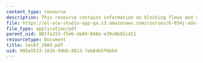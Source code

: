 ```yaml
---
content_type: resource
description: This resource contains information on blocking flows and scaling algorithms.
file: https://ol-ocw-studio-app-qa.s3.amazonaws.com/courses/6-854j-advanced-algorithms-fall-2005/995a5533162b49bb88137eb84b5f6bb4_lec07_2003.pdf
file_type: application/pdf
parent_uid: 801fa253-f5eb-de84-048e-e39c0b02cd11
resourcetype: Document
title: lec07_2003.pdf
uid: 995a5533-162b-49bb-8813-7eb84b5f6bb4
---
```


